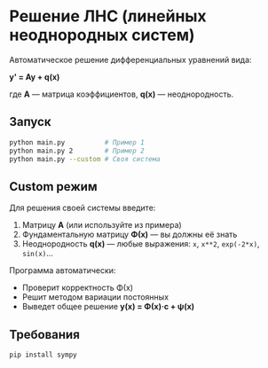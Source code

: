 # Решение ЛНС (линейных неоднородных систем)

Автоматическое решение дифференциальных уравнений вида:

**y' = Ay + q(x)**

где **A** — матрица коэффициентов, **q(x)** — неоднородность.

## Запуск

```bash
python main.py          # Пример 1
python main.py 2        # Пример 2
python main.py --custom # Своя система
```

## Custom режим

Для решения своей системы введите:
1. Матрицу **A** (или используйте из примера)
2. Фундаментальную матрицу **Φ(x)** — вы должны её знать
3. Неоднородность **q(x)** — любые выражения: `x`, `x**2`, `exp(-2*x)`, `sin(x)`...

Программа автоматически:
- Проверит корректность Φ(x)
- Решит методом вариации постоянных
- Выведет общее решение **y(x) = Φ(x)·c + ψ(x)**

## Требования

```bash
pip install sympy
```